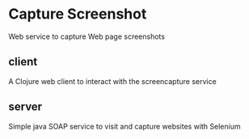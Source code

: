 # Capture Screenshot
Web service to capture Web page screenshots


## client

A Clojure web client to interact with the screencapture service


## server

Simple java SOAP service to visit and capture websites with Selenium
